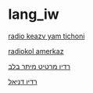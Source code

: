 # lang_iw

[radio keazv yam tichoni](http://178.33.135.244:22672/)

[radiokol amerkaz](http://178.33.135.244:21399/)

[רדיו מרטיט מיתר בלב](http://radio-martit-m-b.com:9030)

[רדיו דניאל](http://stream.zeno.fm/5ffyfuy10f9uv)

